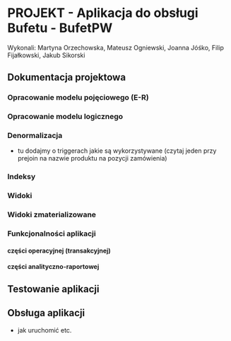 # PROJEKT - Aplikacja do obsługi Bufetu - BufetPW

Wykonali: Martyna Orzechowska, Mateusz Ogniewski, Joanna Jóśko, Filip Fijałkowski, Jakub Sikorski

## Dokumentacja projektowa

### Opracowanie modelu pojęciowego (E-R)

### Opracowanie modelu logicznego

### Denormalizacja

- tu dodajmy o triggerach jakie są wykorzystywane (czytaj jeden przy prejoin na nazwie produktu na pozycji zamówienia)

### Indeksy

### Widoki

### Widoki zmaterializowane

### Funkcjonalności aplikacji

#### części operacyjnej (transakcyjnej)

#### części analityczno-raportowej

## Testowanie aplikacji

## Obsługa aplikacji

- jak uruchomić etc.

